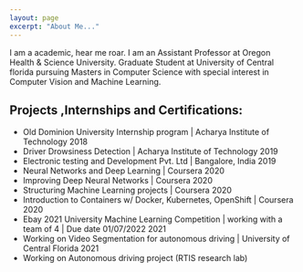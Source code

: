```yaml
---
layout: page
excerpt: "About Me..."
---
```


I am a academic, hear me roar. I am an Assistant Professor at Oregon Health & Science University.
Graduate Student at University of Central florida pursuing Masters in Computer Science with special interest in Computer Vision and Machine Learning.

## Projects ,Internships and Certifications:

- Old Dominion University Internship program | Acharya Institute of Technology	2018
- Driver Drowsiness Detection | Acharya Institute of Technology 	2019
- Electronic testing and Development Pvt. Ltd | Bangalore, India	2019
- Neural Networks and Deep Learning | Coursera	2020
- Improving Deep Neural Networks | Coursera	2020
- Structuring Machine Learning projects | Coursera	2020
- Introduction to Containers w/ Docker, Kubernetes, OpenShift | Coursera	2020
- Ebay 2021 University Machine Learning Competition | working with a team of 4 | Due date 01/07/2022 	2021
- Working on Video Segmentation for autonomous driving | University of Central Florida	2021
- Working on Autonomous driving project (RTIS research lab)

